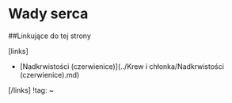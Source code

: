 # Wady serca





##Linkujące do tej strony

[links]

- [Nadkrwistości (czerwienice)](../Krew i chłonka/Nadkrwistości (czerwienice).md)


[/links]
!tag:
~

